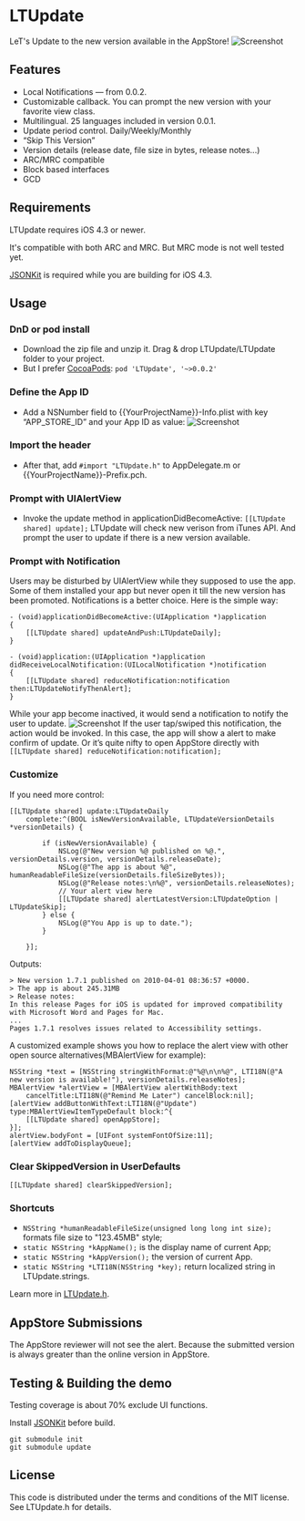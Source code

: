 # LTUpdate
LeT's Update to the new version available in the AppStore!
![Screenshot](https://raw.github.com/lexrus/LTUpdate/master/LTUpdate%20Demo/Screenshot_Multilingual.jpg)

## Features
* Local Notifications — from 0.0.2.
* Customizable callback. You can prompt the new version with your favorite view class.
* Multilingual. 25 languages included in version 0.0.1.
* Update period control. Daily/Weekly/Monthly
* “Skip This Version”
* Version details (release date, file size in bytes, release notes...)
* ARC/MRC compatible
* Block based interfaces
* GCD

## Requirements
LTUpdate requires iOS 4.3 or newer.

It's compatible with both ARC and MRC. But MRC mode is not well tested yet.

[JSONKit](https://github.com/johnezang/JSONKit) is required while you are building for iOS 4.3.


## Usage

### DnD or pod install
- Download the zip file and unzip it. Drag & drop LTUpdate/LTUpdate folder to your project.
- But I prefer [CocoaPods](https://github.com/CocoaPods/CocoaPods): ```pod 'LTUpdate', '~>0.0.2'```

### Define the App ID
- Add a NSNumber field to {{YourProjectName}}-Info.plist with key “APP_STORE_ID” and your App ID as value:
![Screenshot](https://raw.github.com/lexrus/LTUpdate/master/LTUpdate%20Demo/Screenshot_APP_STORE_ID.png)

### Import the header
- After that, add ```#import "LTUpdate.h"``` to AppDelegate.m or {{YourProjectName}}-Prefix.pch.

### Prompt with UIAlertView
- Invoke the update method in applicationDidBecomeActive: ```[[LTUpdate shared] update];```
LTUpdate will check new verison from iTunes API. And prompt the user to update if there is a new version available.

### Prompt with Notification
Users may be disturbed by UIAlertView while they supposed to use the app. Some of them installed your app but never open it till the new version has been promoted. Notifications is a better choice. Here is the simple way:

```
- (void)applicationDidBecomeActive:(UIApplication *)application
{
    [[LTUpdate shared] updateAndPush:LTUpdateDaily];
}

- (void)application:(UIApplication *)application didReceiveLocalNotification:(UILocalNotification *)notification
{
    [[LTUpdate shared] reduceNotification:notification then:LTUpdateNotifyThenAlert];
}
```
While your app become inactived, it would send a notification to notify the user to update.
![Screenshot](https://raw.github.com/lexrus/LTUpdate/master/LTUpdate%20Demo/Screenshot_Notification.jpg)
If the user tap/swiped this notification, the action would be invoked. In this case, the app will show a alert to make confirm of update. Or it’s quite nifty to open AppStore directly with
```[[LTUpdate shared] reduceNotification:notification];```

### Customize
If you need more control:

```
[[LTUpdate shared] update:LTUpdateDaily
    complete:^(BOOL isNewVersionAvailable, LTUpdateVersionDetails *versionDetails) {
    
        if (isNewVersionAvailable) {
            NSLog(@"New version %@ published on %@.", versionDetails.version, versionDetails.releaseDate);
            NSLog(@"The app is about %@", humanReadableFileSize(versionDetails.fileSizeBytes));
            NSLog(@"Release notes:\n%@", versionDetails.releaseNotes);
            // Your alert view here
            [[LTUpdate shared] alertLatestVersion:LTUpdateOption | LTUpdateSkip];
        } else {
            NSLog(@"You App is up to date.");
        }
    
    }];
```
                     
Outputs:

```
> New version 1.7.1 published on 2010-04-01 08:36:57 +0000.
> The app is about 245.31MB
> Release notes:
In this release Pages for iOS is updated for improved compatibility with Microsoft Word and Pages for Mac.
...
Pages 1.7.1 resolves issues related to Accessibility settings.
```

A customized example shows you how to replace the alert view with other open source alternatives(MBAlertView for example):

```
NSString *text = [NSString stringWithFormat:@"%@\n\n%@", LTI18N(@"A new version is available!"), versionDetails.releaseNotes];
MBAlertView *alertView = [MBAlertView alertWithBody:text
    cancelTitle:LTI18N(@"Remind Me Later") cancelBlock:nil];
[alertView addButtonWithText:LTI18N(@"Update") type:MBAlertViewItemTypeDefault block:^{
    [[LTUpdate shared] openAppStore];
}];
alertView.bodyFont = [UIFont systemFontOfSize:11];
[alertView addToDisplayQueue];
```

### Clear SkippedVersion in UserDefaults

```[[LTUpdate shared] clearSkippedVersion];```

### Shortcuts

* ```NSString *humanReadableFileSize(unsigned long long int size);``` formats file size to "123.45MB" style;
* ```static NSString *kAppName();``` is the display name of current App;
* ```static NSString *kAppVersion();``` the version of current App.
* ```static NSString *LTI18N(NSString *key);``` return localized string in LTUpdate.strings.

Learn more in [LTUpdate.h](https://github.com/lexrus/LTUpdate/blob/master/LTUpdate/LTUpdate.h).


## AppStore Submissions

The AppStore reviewer will not see the alert. Because the submitted version is always greater than the online version in AppStore.


## Testing & Building the demo

Testing coverage is about 70% exclude UI functions.

Install [JSONKit](https://github.com/johnezang/JSONKit) before build.
```
git submodule init
git submodule update
```

## License
This code is distributed under the terms and conditions of the MIT license. See LTUpdate.h for details.
